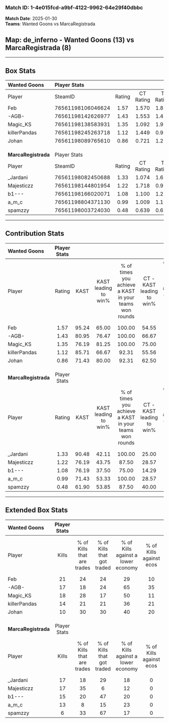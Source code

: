 ### Match ID: 1-4e015fcd-a9bf-4122-9962-64e29f40dbbc  
**Match Date**: 2025-01-30  
**Teams**: Wanted Goons vs MarcaRegistrada  

## **Map**: de_inferno - Wanted Goons (13) vs MarcaRegistrada (8)  
---  

## Box Stats  

| **Wanted Goons**    | Player Stats      |        |           |          |       |      |       |         |        |      |     |
| :- | :- | :-: | :-: | :-: | :-: | :-: | :-: | :-: | :-: | :-: | :-: |
| Player              | SteamID           | Rating | CT Rating | T Rating | KAST  | ADR  | Kills | Assists | Deaths | K/D  | HS% |
| Feb                 | 76561198106046624 |  1.57  |   1.570   |  1.817   | 95.24 | 87.2 |  21   |    6    |   14   | 1.50 | 57  |
| -AGB-               | 76561198142626977 |  1.43  |   1.553   |  1.448   | 80.95 | 99.3 |  17   |   14    |   12   | 1.42 | 52  |
| Magic_KS            | 76561198138583931 |  1.35  |   1.092   |  1.927   | 76.19 | 92.4 |  18   |    5    |   13   | 1.38 | 55  |
| killerPandas        | 76561198245263718 |  1.12  |   1.449   |  0.989   | 85.71 | 71.8 |  14   |    8    |   16   | 0.88 | 42  |
| Johan               | 76561198089765610 |  0.86  |   0.721   |  1.226   | 71.43 | 55.8 |  10   |    3    |   13   | 0.77 | 60  |
|                     |                   |        |           |          |       |      |       |         |        |      |     |
|                     |                   |        |           |          |       |      |       |         |        |      |     |
|                     |                   |        |           |          |       |      |       |         |        |      |     |
| **MarcaRegistrada** | Player Stats      |        |           |          |       |      |       |         |        |      |     |
| Player              | SteamID           | Rating | CT Rating | T Rating | KAST  | ADR  | Kills | Assists | Deaths | K/D  | HS% |
| _Jardani            | 76561198082450688 |  1.33  |   1.074   |  1.660   | 90.48 | 85.2 |  17   |    4    |   15   | 1.13 | 70  |
| Majesticzz          | 76561198144801954 |  1.22  |   1.718   |  0.983   | 76.19 | 81.7 |  17   |    5    |   15   | 1.13 | 41  |
| b1---               | 76561198166020071 |  1.08  |   1.100   |  1.216   | 76.19 | 71.7 |  15   |    5    |   16   | 0.94 | 80  |
| a_m_c               | 76561198804371130 |  0.99  |   1.009   |  1.105   | 71.43 | 74.5 |  13   |    4    |   15   | 0.87 | 53  |
| spamzzy             | 76561198003724030 |  0.48  |   0.639   |  0.650   | 61.90 | 50.9 |   6   |    9    |   19   | 0.32 | 50  |
---  

## Contribution Stats  

| **Wanted Goons**    | Player Stats |       |                      |                                                        |                           |                                                             |                          |                                                            |
| :- | :-: | :-: | :-: | :-: | :-: | :-: | :-: | :-: |
| Player              |    Rating    | KAST  | KAST leading to win% | % of times you achieve a KAST in your teams won rounds | CT - KAST leading to win% | CT - % of times you achieve a KAST in your teams won rounds | T - KAST leading to win% | T - % of times you achieve a KAST in your teams won rounds |
| Feb                 |     1.57     | 95.24 |        65.00         |                         100.00                         |           54.55           |                           100.00                            |          77.78           |                           100.00                           |
| -AGB-               |     1.43     | 80.95 |        76.47         |                         100.00                         |           66.67           |                           100.00                            |          87.50           |                           100.00                           |
| Magic_KS            |     1.35     | 76.19 |        81.25         |                         100.00                         |           75.00           |                           100.00                            |          87.50           |                           100.00                           |
| killerPandas        |     1.12     | 85.71 |        66.67         |                         92.31                          |           55.56           |                            83.33                            |          77.78           |                           100.00                           |
| Johan               |     0.86     | 71.43 |        80.00         |                         92.31                          |           62.50           |                            83.33                            |          100.00          |                           100.00                           |
|                     |              |       |                      |                                                        |                           |                                                             |                          |                                                            |
|                     |              |       |                      |                                                        |                           |                                                             |                          |                                                            |
|                     |              |       |                      |                                                        |                           |                                                             |                          |                                                            |
| **MarcaRegistrada** | Player Stats |       |                      |                                                        |                           |                                                             |                          |                                                            |
| Player              |    Rating    | KAST  | KAST leading to win% | % of times you achieve a KAST in your teams won rounds | CT - KAST leading to win% | CT - % of times you achieve a KAST in your teams won rounds | T - KAST leading to win% | T - % of times you achieve a KAST in your teams won rounds |
| _Jardani            |     1.33     | 90.48 |        42.11         |                         100.00                         |           25.00           |                           100.00                            |          54.55           |                           100.00                           |
| Majesticzz          |     1.22     | 76.19 |        43.75         |                         87.50                          |           28.57           |                           100.00                            |          55.56           |                           83.33                            |
| b1---               |     1.08     | 76.19 |        37.50         |                         75.00                          |           14.29           |                            50.00                            |          55.56           |                           83.33                            |
| a_m_c               |     0.99     | 71.43 |        53.33         |                         100.00                         |           28.57           |                           100.00                            |          75.00           |                           100.00                           |
| spamzzy             |     0.48     | 61.90 |        53.85         |                         87.50                          |           40.00           |                           100.00                            |          62.50           |                           83.33                            |
---  

## Extended Box Stats  

| **Wanted Goons**    | Player Stats |                            |                            |                                    |                         |                              |                                 |        |                             |                                     |                          |                               |                            |
| :- | :-: | :-: | :-: | :-: | :-: | :-: | :-: | :-: | :-: | :-: | :-: | :-: | :-: |
| Player              |    Kills     | % of Kills that are trades | % of Kills that got traded | % of Kills against a lower economy | % of Kills against ecos | % of Kills that are flawless | % of Kills that are close duels | Deaths | % of Deaths that get traded | % of Deaths against a lower economy | % of Deaths against ecos | % of Deaths that are flawless | % of Deaths that are close |
| Feb                 |      21      |             24             |             24             |                 29                 |           10            |              33              |                0                |   14   |             29              |                 43                  |            7             |              50               |             0              |
| -AGB-               |      17      |             18             |             24             |                 65                 |           35            |              65              |                6                |   12   |             25              |                 42                  |            8             |              58               |             8              |
| Magic_KS            |      18      |             28             |             17             |                 50                 |           11            |              78              |                6                |   13   |             31              |                 31                  |            8             |              62               |             8              |
| killerPandas        |      14      |             21             |             21             |                 36                 |           21            |              64              |                0                |   16   |             31              |                 38                  |            6             |              63               |             6              |
| Johan               |      10      |             30             |             30             |                 40                 |           20            |              70              |                0                |   13   |             23              |                 23                  |            0             |              62               |             0              |
|                     |              |                            |                            |                                    |                         |                              |                                 |        |                             |                                     |                          |                               |                            |
|                     |              |                            |                            |                                    |                         |                              |                                 |        |                             |                                     |                          |                               |                            |
|                     |              |                            |                            |                                    |                         |                              |                                 |        |                             |                                     |                          |                               |                            |
| **MarcaRegistrada** | Player Stats |                            |                            |                                    |                         |                              |                                 |        |                             |                                     |                          |                               |                            |
| Player              |    Kills     | % of Kills that are trades | % of Kills that got traded | % of Kills against a lower economy | % of Kills against ecos | % of Kills that are flawless | % of Kills that are close duels | Deaths | % of Deaths that get traded | % of Deaths against a lower economy | % of Deaths against ecos | % of Deaths that are flawless | % of Deaths that are close |
| _Jardani            |      17      |             18             |             29             |                 18                 |            0            |              65              |                6                |   15   |             27              |                 20                  |            0             |              80               |             0              |
| Majesticzz          |      17      |             35             |             6              |                 12                 |            0            |              59              |                0                |   15   |             20              |                 13                  |            0             |              73               |             0              |
| b1---               |      15      |             20             |             47             |                 20                 |            0            |              60              |                7                |   16   |             19              |                 13                  |            0             |              38               |             6              |
| a_m_c               |      13      |             8              |             15             |                 23                 |            0            |              69              |                8                |   15   |             13              |                 27                  |            0             |              80               |             7              |
| spamzzy             |      6       |             33             |             67             |                 17                 |            0            |              33              |                0                |   19   |             32              |                 21                  |            0             |              47               |             0              |
